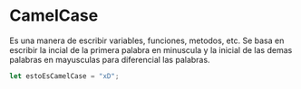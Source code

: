 # CamelCase 
Es una manera de escribir variables, funciones, metodos, etc. Se basa en escribir la incial de la primera palabra 
en minuscula y la inicial de las demas palabras en mayusculas para diferencial las palabras.

```js
let estoEsCamelCase = "xD";
```